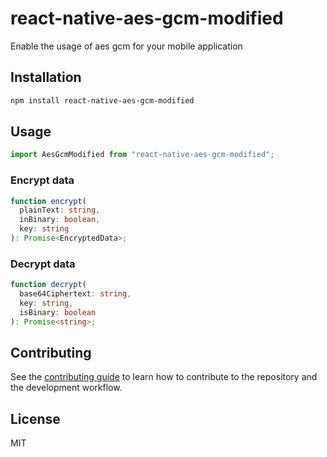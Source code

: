 # react-native-aes-gcm-modified

Enable the usage of aes gcm for your mobile application

## Installation

```sh
npm install react-native-aes-gcm-modified
```

## Usage

```js
import AesGcmModified from "react-native-aes-gcm-modified";


```
### Encrypt data

```ts
function encrypt(
  plainText: string,
  inBinary: boolean,
  key: string
): Promise<EncryptedData>;
```

### Decrypt data

```ts
function decrypt(
  base64Ciphertext: string,
  key: string,
  isBinary: boolean
): Promise<string>;
```

## Contributing

See the [contributing guide](CONTRIBUTING.md) to learn how to contribute to the repository and the development workflow.

## License

MIT
